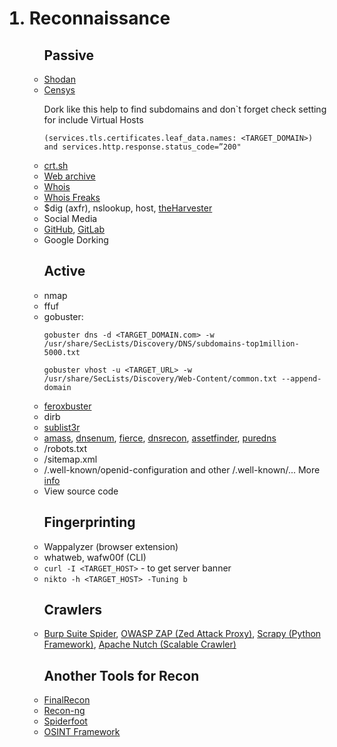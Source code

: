 <ol>
  <h1><li>Reconnaissance</h1>
    <ul><h2>Passive</h2>
      <li><a href='https://www.shodan.io/'>Shodan</a>
      <li><a href='https://search.censys.io/'>Censys</a>
        <p>Dork like this help to find subdomains and don`t forget check setting for include Virtual Hosts
          <p><code>(services.tls.certificates.leaf_data.names: &lt;TARGET_DOMAIN>) and services.http.response.status_code=”200"</code>
      <li><a href='https://crt.sh/'>crt.sh</a>
      <li><a href='https://web.archive.org/'>Web archive</a>
      <li><a href='https://www.whois.com/whois/'>Whois</a>
      <li><a href='https://whoisfreaks.com/'>Whois Freaks</a>
      <li>$dig (axfr), nslookup, host, <a href='https://github.com/laramies/theHarvester'>theHarvester</a>
      <li>Social Media
      <li><a href='https://github.com/'>GitHub</a>, <a href='https://about.gitlab.com/'>GitLab</a>
      <li>Google Dorking
    </ul>
    <ul><h2>Active</h2>
      <li>nmap
      <li>ffuf
      <li>gobuster:
        <pre><code>gobuster dns -d &lt;TARGET_DOMAIN.com> -w /usr/share/SecLists/Discovery/DNS/subdomains-top1million-5000.txt</code></pre>
        <pre><code>gobuster vhost -u &lt;TARGET_URL> -w /usr/share/SecLists/Discovery/Web-Content/common.txt --append-domain</code></pre>
      <li><a href='https://github.com/epi052/feroxbuster'>feroxbuster</a>
      <li>dirb
      <li><a href='https://github.com/aboul3la/Sublist3r'>sublist3r</a>
      <li><a href='https://github.com/owasp-amass/amass'>amass</a>, <a href='https://github.com/fwaeytens/dnsenum'>dnsenum</a>, <a href='https://github.com/mschwager/fierce'>fierce</a>,
        <a href='https://github.com/darkoperator/dnsrecon'>dnsrecon</a>, <a href='https://github.com/tomnomnom/assetfinder'>assetfinder</a>, <a href='https://github.com/d3mondev/puredns'>puredns</a>
      <li>/robots.txt
      <li>/sitemap.xml
      <li>/.well-known/openid-configuration and other /.well-known/... More <a href='https://www.iana.org/assignments/well-known-uris/well-known-uris.xhtml'>info</a>
      <li>View source code
    </ul>
    <ul> <h2>Fingerprinting</h2>
      <li>Wappalyzer (browser extension)
      <li>whatweb, wafw00f (CLI)
      <li><code>curl -I &lt;TARGET_HOST></code> - to get server banner
      <li><code>nikto -h &lt;TARGET_HOST> -Tuning b</code>
    </ul>
    <ul><h2>Crawlers</h2>
      <li><a href='https://portswigger.net/blog/burp-2-0-where-are-the-spider-and-scanner'>Burp Suite Spider</a>, <a href='https://www.zaproxy.org/'>OWASP ZAP (Zed Attack Proxy)</a>, 
        <a href='https://github.com/scrapy/scrapy'>Scrapy (Python Framework)</a>, <a href='https://github.com/apache/nutch'>Apache Nutch (Scalable Crawler)</a>
    </ul>
    <ul><h2>Another Tools for Recon</h2>
      <li><a href='https://github.com/thewhiteh4t/FinalRecon'>FinalRecon</a>
      <li><a href='https://github.com/lanmaster53/recon-ng'>Recon-ng</a>
      <li><a href='https://github.com/smicallef/spiderfoot'>Spiderfoot</a>
      <li><a href='https://osintframework.com/'>OSINT Framework</a>
    </ul>
</ol>
